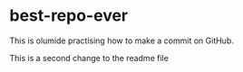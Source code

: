 # best-repo-ever

This is olumide practising how to make a commit on GitHub.

This is a second change to the readme file